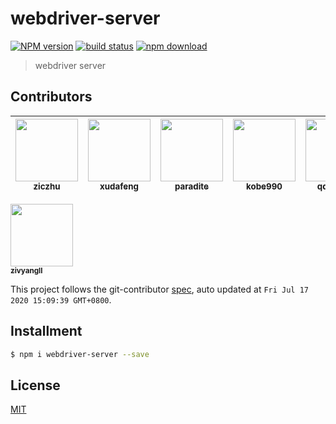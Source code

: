 # webdriver-server

[![NPM version][npm-image]][npm-url]
[![build status][travis-image]][travis-url]
[![npm download][download-image]][download-url]

[npm-image]: https://img.shields.io/npm/v/webdriver-server.svg?style=flat-square
[npm-url]: https://npmjs.org/package/webdriver-server
[travis-image]: https://img.shields.io/travis/macacajs/webdriver-server.svg?style=flat-square
[travis-url]: https://travis-ci.org/macacajs/webdriver-server
[download-image]: https://img.shields.io/npm/dm/webdriver-server.svg?style=flat-square
[download-url]: https://npmjs.org/package/webdriver-server

> webdriver server

<!-- GITCONTRIBUTOR_START -->

## Contributors

|[<img src="https://avatars1.githubusercontent.com/u/1044425?v=4" width="100px;"/><br/><sub><b>ziczhu</b></sub>](https://github.com/ziczhu)<br/>|[<img src="https://avatars1.githubusercontent.com/u/1011681?v=4" width="100px;"/><br/><sub><b>xudafeng</b></sub>](https://github.com/xudafeng)<br/>|[<img src="https://avatars3.githubusercontent.com/u/1209810?v=4" width="100px;"/><br/><sub><b>paradite</b></sub>](https://github.com/paradite)<br/>|[<img src="https://avatars3.githubusercontent.com/u/7878020?v=4" width="100px;"/><br/><sub><b>kobe990</b></sub>](https://github.com/kobe990)<br/>|[<img src="https://avatars2.githubusercontent.com/u/773248?v=4" width="100px;"/><br/><sub><b>qddegtya</b></sub>](https://github.com/qddegtya)<br/>|[<img src="https://avatars2.githubusercontent.com/u/8085088?v=4" width="100px;"/><br/><sub><b>brucejcw</b></sub>](https://github.com/brucejcw)<br/>|
| :---: | :---: | :---: | :---: | :---: | :---: |
[<img src="https://avatars1.githubusercontent.com/u/11460601?v=4" width="100px;"/><br/><sub><b>zivyangll</b></sub>](https://github.com/zivyangll)<br/>

This project follows the git-contributor [spec](https://github.com/xudafeng/git-contributor), auto updated at `Fri Jul 17 2020 15:09:39 GMT+0800`.

<!-- GITCONTRIBUTOR_END -->

## Installment

``` bash
$ npm i webdriver-server --save
```

## License

[MIT](LICENSE)
